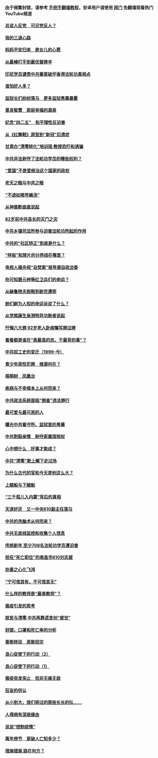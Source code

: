 #### 由于频繁封锁，请参考 [手把手翻墙教程](https://github.com/gfw-breaker/guides/wiki/)，安卓用户请使用 [网门](https://github.com/gfw-breaker/nogfw/blob/master/dl.md?t=05020701) 免翻墙观看热门YouTube频道 

#### [总说人反党　可识党反人？](../pages/19/423820.md?t=05020701) 

#### [我的三退心路](../pages/19/423876.md?t=05020701) 

#### [妈妈平安归来　是女儿的心愿](../pages/19/423947.md?t=05020701) 

#### [从最棒打手到最优替罪羊](../pages/19/423819.md?t=05020701) 

#### [印尼学员谴责中共蓄意破坏香港法轮功真相点](../pages/19/423902.md?t=05020701) 

#### [谁怕好人多？](../pages/19/423774.md?t=05020701) 

#### [监狱长们纷纷落马　更多监狱黑幕暴露](../pages/19/423787.md?t=05020701) 

#### [善良智慧　家庭幸福的源泉](../pages/19/423632.md?t=05020701) 

#### [纪念“四二五”　和平理性反迫害](../pages/19/423660.md?t=05020701) 

#### [从《红舞鞋》原型到“新冠”后遗症](../pages/19/423509.md?t=05020701) 

#### [甘肃办“清零转化”培训班 教授恐吓和诱骗](../pages/19/423498.md?t=05020701) 

#### [中共非法剥夺了法轮功学员的哪些权利？](../pages/19/423392.md?t=05020701) 

#### [“爱国”不是爱统治这个国家的政权](../pages/19/423029.md?t=05020701) 

#### [老天之眼与中共之眼](../pages/19/423378.md?t=05020701) 

#### [“不退如喝苍蝇汤”](../pages/19/423287.md?t=05020701) 

#### [从神兽断曲直说起](../pages/19/423201.md?t=05020701) 

#### [82岁前中共县长的灭门之灾](../pages/19/423055.md?t=05020701) 

#### [中共乡镇司法所参与迫害法轮功所起的作用](../pages/19/423064.md?t=05020701) 

#### [中共的“社区矫正”到底是什么？](../pages/19/422870.md?t=05020701) 

#### [“样板”和禁片的分界线在哪里？](../pages/19/422704.md?t=05020701) 

#### [电视人揭央视“自焚案”报导源自政法委](../pages/19/422770.md?t=05020701) 

#### [你可知聂元梓等红卫兵们的命运？](../pages/19/422848.md?t=05020701) 

#### [从赫鲁晓夫脱鞋到耐克遭邪](../pages/19/422826.md?t=05020701) 

#### [她们鲜为人知的命运诉说了什么？](../pages/19/422754.md?t=05020701) 

#### [从党棍康生亲测特异功能者说起](../pages/19/422657.md?t=05020701) 

#### [忏悔六大罪 92岁老人卧病嘱写罪过碑](../pages/19/422750.md?t=05020701) 

#### [看看都是谁在“表最高的忠、干最背的事”？](../pages/19/422703.md?t=05020701) 

#### [中共奴工史的变迁（1999-今）](../pages/19/422656.md?t=05020701) 

#### [青少年恶性犯罪　根源何在？](../pages/19/422449.md?t=05020701) 

#### [梧桐树　凤凰台](../pages/19/422442.md?t=05020701) 

#### [疾病与不幸根本上从何而来？](../pages/19/422438.md?t=05020701) 

#### [中共政法系统面临“倒查”违法罪行](../pages/19/422497.md?t=05020701) 

#### [最可爱与最可恶的人](../pages/19/422448.md?t=05020701) 

#### [曝光中共看守所、监狱里的黑幕](../pages/19/422390.md?t=05020701) 

#### [中共割裂亲情　剥夺家属探视权](../pages/19/422364.md?t=05020701) 

#### [心中想什么　好事才能成？](../pages/19/422318.md?t=05020701) 

#### [中共“清零”欺上瞒下走过场](../pages/19/422306.md?t=05020701) 

#### [为什么古代的官和今天差别这么大？](../pages/19/422228.md?t=05020701) 

#### [上贼船与下贼船](../pages/19/422276.md?t=05020701) 

#### [“三千孤儿入内蒙”背后的真相](../pages/19/422229.md?t=05020701) 

#### [天道好还　又一中央610副主任落马](../pages/19/422155.md?t=05020701) 

#### [中共的洗脑术从何而来？](../pages/19/422154.md?t=05020701) 

#### [中共无底线监控和收集个人信息](../pages/19/422039.md?t=05020701) 

#### [传统新年 至少708名法轮功学员遭迫害](../pages/19/421946.md?t=05020701) 

#### [担任“死亡职位”的南昌市610刘志斌](../pages/19/421957.md?t=05020701) 

#### [劝善之心化飞鸿](../pages/19/421164.md?t=05020701) 

#### [“宁可信其有，不可信其无”](../pages/19/421691.md?t=05020701) 

#### [什么样的教师是“最美教师”？](../pages/19/421755.md?t=05020701) 

#### [瘟疫引发的思考](../pages/19/421594.md?t=05020701) 

#### [脱贫与清零 中共再靠谎言创“盛世”](../pages/19/421590.md?t=05020701) 

#### [封锁、口罩和死亡率的分析](../pages/19/421495.md?t=05020701) 

#### [善能转运　恶能招灾](../pages/19/421334.md?t=05020701) 

#### [良心促使下的行动（2）](../pages/19/421361.md?t=05020701) 

#### [良心促使下的行动（1）](../pages/19/421302.md?t=05020701) 

#### [瘟疫突发突止　但非无缘无故](../pages/19/421281.md?t=05020701) 

#### [狂妄的供认](../pages/19/421199.md?t=05020701) 

#### [从小到大，我们排过的那些长长的队……](../pages/19/421243.md?t=05020701) 

#### [人得病有深层缘由](../pages/19/420864.md?t=05020701) 

#### [说说“控制疫情”](../pages/19/420831.md?t=05020701) 

#### [离年傍节　家破人亡知多少？](../pages/19/420563.md?t=05020701) 

#### [措施错施  路在何方？](../pages/19/420076.md?t=05020701) 

